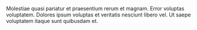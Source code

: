 Molestiae quasi pariatur et praesentium rerum et magnam. Error voluptas voluptatem. Dolores ipsum voluptas et veritatis nesciunt libero vel. Ut saepe voluptatem itaque sunt quibusdam et.